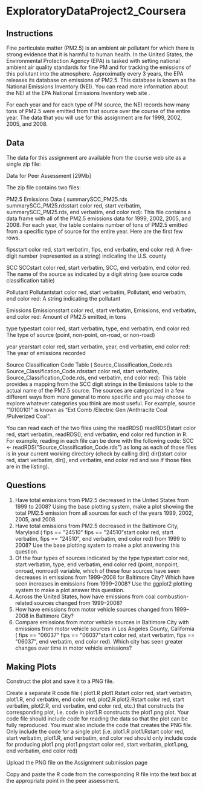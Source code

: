 # ExploratoryDataProject2_Coursera

## Instructions
Fine particulate matter (PM2.5) is an ambient air pollutant for which there is strong evidence that it is harmful to human health. In the United States, the Environmental Protection Agency (EPA) is tasked with setting national ambient air quality standards for fine PM and for tracking the emissions of this pollutant into the atmosphere. Approximatly every 3 years, the EPA releases its database on emissions of PM2.5. This database is known as the National Emissions Inventory (NEI). You can read more information about the NEI at the 
EPA National Emissions Inventory web site
.

For each year and for each type of PM source, the NEI records how many tons of PM2.5 were emitted from that source over the course of the entire year. The data that you will use for this assignment are for 1999, 2002, 2005, and 2008.

## Data
The data for this assignment are available from the course web site as a single zip file:

Data for Peer Assessment
 [29Mb]

The zip file contains two files:

PM2.5 Emissions Data (
summarySCC_PM25.rds
summarySCC_PM25.rdsstart color red, start verbatim, summarySCC_PM25.rds, end verbatim, end color red): This file contains a data frame with all of the PM2.5 emissions data for 1999, 2002, 2005, and 2008. For each year, the table contains number of tons of PM2.5 emitted from a specific type of source for the entire year. Here are the first few rows.

fipsstart color red, start verbatim, fips, end verbatim, end color red: A five-digit number (represented as a string) indicating the U.S. county

SCC
SCCstart color red, start verbatim, SCC, end verbatim, end color red: The name of the source as indicated by a digit string (see source code classification table)

Pollutant
Pollutantstart color red, start verbatim, Pollutant, end verbatim, end color red: A string indicating the pollutant

Emissions
Emissionsstart color red, start verbatim, Emissions, end verbatim, end color red: Amount of PM2.5 emitted, in tons

type
typestart color red, start verbatim, type, end verbatim, end color red: The type of source (point, non-point, on-road, or non-road)

year
yearstart color red, start verbatim, year, end verbatim, end color red: The year of emissions recorded

Source Classification Code Table (
Source_Classification_Code.rds
Source_Classification_Code.rdsstart color red, start verbatim, Source_Classification_Code.rds, end verbatim, end color red): This table provides a mapping from the SCC digit strings in the Emissions table to the actual name of the PM2.5 source. The sources are categorized in a few different ways from more general to more specific and you may choose to explore whatever categories you think are most useful. For example, source “10100101” is known as “Ext Comb /Electric Gen /Anthracite Coal /Pulverized Coal”.

You can read each of the two files using the 
readRDS()
readRDS()start color red, start verbatim, readRDS(), end verbatim, end color red function in R. For example, reading in each file can be done with the following code:
SCC <- readRDS("Source_Classification_Code.rds")
as long as each of those files is in your current working directory (check by calling 
dir()
dir()start color red, start verbatim, dir(), end verbatim, end color red and see if those files are in the listing).

## Questions
1. Have total emissions from PM2.5 decreased in the United States from 1999 to 2008? Using the base plotting system, make a plot showing the total PM2.5 emission from all sources for each of the years 1999, 2002, 2005, and 2008.
2. Have total emissions from PM2.5 decreased in the Baltimore City, Maryland (
fips == "24510"
fips == "24510"start color red, start verbatim, fips == "24510", end verbatim, end color red) from 1999 to 2008? Use the base plotting system to make a plot answering this question.
3. Of the four types of sources indicated by the 
type
typestart color red, start verbatim, type, end verbatim, end color red (point, nonpoint, onroad, nonroad) variable, which of these four sources have seen decreases in emissions from 1999–2008 for Baltimore City? Which have seen increases in emissions from 1999–2008? Use the ggplot2 plotting system to make a plot answer this question.
4. Across the United States, how have emissions from coal combustion-related sources changed from 1999–2008?
5. How have emissions from motor vehicle sources changed from 1999–2008 in Baltimore City?
6. Compare emissions from motor vehicle sources in Baltimore City with emissions from motor vehicle sources in Los Angeles County, California (
fips == "06037"
fips == "06037"start color red, start verbatim, fips == "06037", end verbatim, end color red). Which city has seen greater changes over time in motor vehicle emissions?

## Making Plots
Construct the plot and save it to a PNG file.

Create a separate R code file (
plot1.R
plot1.Rstart color red, start verbatim, plot1.R, end verbatim, end color red, 
plot2.R
plot2.Rstart color red, start verbatim, plot2.R, end verbatim, end color red, etc.) that constructs the corresponding plot, i.e. code in plot1.R constructs the plot1.png plot. Your code file should include code for reading the data so that the plot can be fully reproduced. You must also include the code that creates the PNG file. Only include the code for a single plot (i.e. 
plot1.R
plot1.Rstart color red, start verbatim, plot1.R, end verbatim, end color red should only include code for producing 
plot1.png
plot1.pngstart color red, start verbatim, plot1.png, end verbatim, end color red)

Upload the PNG file on the Assignment submission page

Copy and paste the R code from the corresponding R file into the text box at the appropriate point in the peer assessment.